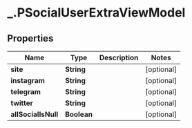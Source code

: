 # _.PSocialUserExtraViewModel

## Properties
Name | Type | Description | Notes
------------ | ------------- | ------------- | -------------
**site** | **String** |  | [optional] 
**instagram** | **String** |  | [optional] 
**telegram** | **String** |  | [optional] 
**twitter** | **String** |  | [optional] 
**allSocialIsNull** | **Boolean** |  | [optional] 


